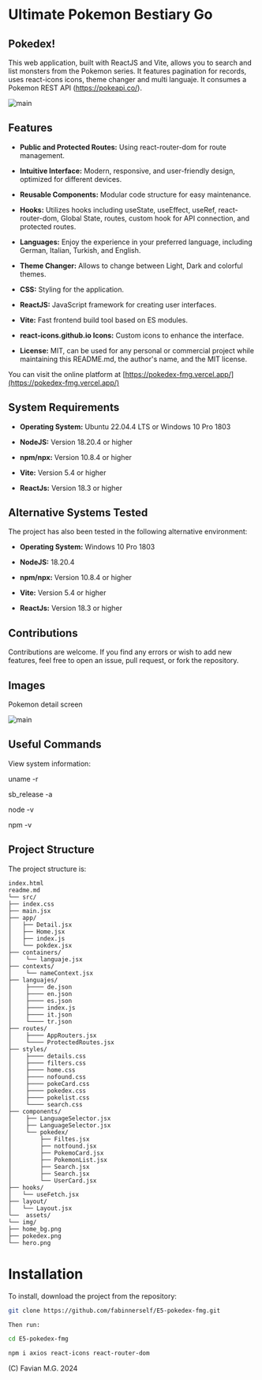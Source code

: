 # Ultimate Pokemon Bestiary Go 

## Pokedex!

This web application, built with ReactJS and Vite, allows you to search and list monsters from the Pokemon series. It features pagination for records, uses react-icons icons, theme changer and multi languaje. It consumes a Pokemon REST API (https://pokeapi.co/).

![main](pokedex.png)

## Features

- **Public and Protected Routes:** Using react-router-dom for route management.

- **Intuitive Interface:** Modern, responsive, and user-friendly design, optimized for different devices.

- **Reusable Components:** Modular code structure for easy maintenance.

- **Hooks:** Utilizes hooks including useState, useEffect, useRef, react-router-dom, Global State, routes, custom hook for API connection, and protected routes.

- **Languages:** Enjoy the experience in your preferred language, including German, Italian, Turkish, and English.

- **Theme Changer:** Allows to change between Light, Dark and colorful themes. 

- **CSS:** Styling for the application.

- **ReactJS:** JavaScript framework for creating user interfaces.

- **Vite:** Fast frontend build tool based on ES modules.

- **react-icons.github.io Icons:** Custom icons to enhance the interface.

- **License:** MIT, can be used for any personal or commercial project while maintaining this README.md, the author's name, and the MIT license.

You can visit the online platform at [https://pokedex-fmg.vercel.app/](https://pokedex-fmg.vercel.app/)

## System Requirements

- **Operating System:** Ubuntu 22.04.4 LTS or Windows 10 Pro 1803 

- **NodeJS:** Version 18.20.4 or higher 

- **npm/npx:** Version 10.8.4 or higher 

- **Vite:** Version 5.4 or higher 

- **ReactJs:** Version 18.3 or higher
    
## Alternative Systems Tested

The project has also been tested in the following alternative environment:

- **Operating System:** Windows 10 Pro 1803

- **NodeJS:** 18.20.4

- **npm/npx:** Version 10.8.4 or higher 

- **Vite:** Version 5.4 or higher 

- **ReactJs:** Version 18.3 or higher 

## Contributions
Contributions are welcome. If you find any errors or wish to add new features, feel free to open an issue, pull request, or fork the repository.

## Images

Pokemon detail screen 

![main](poke_det.png)

## Useful Commands

View system information:

uname -r

sb_release -a

node -v

npm -v

## Project Structure

The project structure is:
```
index.html
readme.md
└── src/
├── index.css
├── main.jsx
├── app/
│   ├── Detail.jsx
│   ├── Home.jsx
│   ├── index.js
│   └── pokdex.jsx
├── containers/
│    └── languaje.jsx
├── contexts/
│    └── nameContext.jsx
├── languajes/
│    ├──── de.json
│    ├──── en.json
│    ├──── es.json
│    ├──── index.js
│    ├──── it.json
│    └──── tr.json
├── routes/
│    ├──── AppRouters.jsx
│    └──── ProtectedRoutes.jsx
├── styles/
│    ├──── details.css
│    ├──── filters.css
│    ├──── home.css
│    ├──── nofound.css
│    ├──── pokeCard.css
│    ├──── pokedex.css
│    ├──── pokelist.css
│    └──── search.css
├── components/
│    ├── LanguageSelector.jsx
│    ├── LanguageSelector.jsx
│    └── pokedex/
│        ├── Filtes.jsx
│        ├── notfound.jsx
│        ├── PokemoCard.jsx
│        ├── PokemonList.jsx
│        ├── Search.jsx
│        ├── Search.jsx
│        └── UserCard.jsx
├── hooks/
│   └── useFetch.jsx
├── layout/
│   └── Layout.jsx
└──  assets/
└── img/
├── home_bg.png
├── pokedex.png
└── hero.png
```
# Installation

To install, download the project from the repository:

```bash
git clone https://github.com/fabinnerself/E5-pokedex-fmg.git

Then run:

cd E5-pokedex-fmg

npm i axios react-icons react-router-dom
```
(C) Favian M.G. 2024